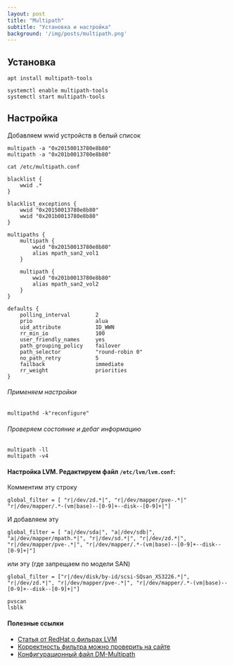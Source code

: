 ```yaml
---
layout: post
title: "Multipath"
subtitle: "Установка и настройка"
background: '/img/posts/multipath.png'
---
```


## Установка

```
apt install multipath-tools
```

```
systemctl enable multipath-tools
systemctl start multipath-tools
```
## Настройка
Добавляем wwid устройств в белый список
```
multipath -a "0x20150013780e8b80"
multipath -a "0x201b0013780e8b80"
```

`cat /etc/multipath.conf `
```
blacklist {
    wwid .*
}

blacklist_exceptions {
    wwid "0x20150013780e8b80"
    wwid "0x201b0013780e8b80"
}

multipaths {
    multipath {
        wwid "0x20150013780e8b80"
        alias mpath_san2_vol1
    }

    multipath {
        wwid "0x201b0013780e8b80"
        alias mpath_san2_vol2
    }
}

defaults {
    polling_interval        2
    prio                    alua
    uid_attribute           ID_WWN
    rr_min_io               100
    user_friendly_names     yes
    path_grouping_policy    failover
    path_selector           "round-robin 0"
    no_path_retry           5
    failback                immediate
    rr_weight               priorities
}
```

###### Применяем настройки
```
multipathd -k"reconfigure"
```
###### Проверяем состояние и дебаг информацию
```
multipath -ll
multipath -v4
```


#### Настройка LVM. Редактируем файл `/etc/lvm/lvm.conf`: 

Комментим эту строку
```
global_filter = [ "r|/dev/zd.*|", "r|/dev/mapper/pve-.*|" "r|/dev/mapper/.*-(vm|base)--[0-9]+--disk--[0-9]+|"]
```

И добавляем эту
```
global_filter = [ "a|/dev/sda|", "a|/dev/sdb|", "a|/dev/mapper/mpath.*|", "r|/dev/sd.*|", "r|/dev/zd.*|", "r|/dev/mapper/pve-.*|", "r|/dev/mapper/.*-(vm|base)--[0-9]+--disk--[0-9]+|"]
```
или эту (где запрещаем по модели SAN)
```
global_filter = ["r|/dev/disk/by-id/scsi-SQsan_XS3226.*|", "r|/dev/zd.*|", "r|/dev/mapper/pve-.*|", "r|/dev/mapper/.*-(vm|base)--[0-9]+--disk--[0-9]+|"]
```

```
pvscan
lsblk
```

#### Полезные ссылки

* [Статья от RedHat о фильрах LVM](https://access.redhat.com/documentation/ru-ru/red_hat_enterprise_linux/5/html/logical_volume_manager_administration/lvm_filters)
* [Корректность фильтра можно проверить на сайте](https://regex101.com/)
* [Конфигурационный файл DM-Multipath
](https://help.ubuntu.ru/wiki/%D1%80%D1%83%D0%BA%D0%BE%D0%B2%D0%BE%D0%B4%D1%81%D1%82%D0%B2%D0%BE_%D0%BF%D0%BE_ubuntu_server/%D0%BC%D0%BD%D0%BE%D0%B6%D0%B5%D1%81%D1%82%D0%B2%D0%B5%D0%BD%D0%BD%D0%BE%D0%B5_%D1%81%D0%B2%D1%8F%D0%B7%D1%8B%D0%B2%D0%B0%D0%BD%D0%B8%D0%B5_%D1%83%D1%81%D1%82%D1%80%D0%BE%D0%B9%D1%81%D1%82%D0%B2/configuration)

